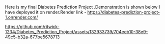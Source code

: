 Here is my final Diabetes Prediction Project .Demonstration is shown below 
I have deployed it on render.Render link - https://diabetes-prediction-project-1.onrender.com/



https://github.com/ritwick-1234/Diabetes_Prediction_Project/assets/132933739/704eeb10-38e9-49c5-b32a-677be5678713


